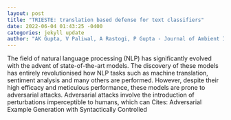 ```yaml
--- 
layout: post 
title: "TRIESTE: translation based defense for text classifiers" 
date: 2022-06-04 01:43:25 -0400 
categories: jekyll update 
author: "AK Gupta, V Paliwal, A Rastogi, P Gupta - Journal of Ambient Intelligence and , 2022" 
--- 
```

The field of natural language processing (NLP) has significantly evolved with the advent of state-of-the-art models. The discovery of these models has entirely revolutionised how NLP tasks such as machine translation, sentiment analysis and many others are performed. However, despite their high efficacy and meticulous performance, these models are prone to adversarial attacks. Adversarial attacks involve the introduction of perturbations imperceptible to humans, which can Cites: Adversarial Example Generation with Syntactically Controlled
